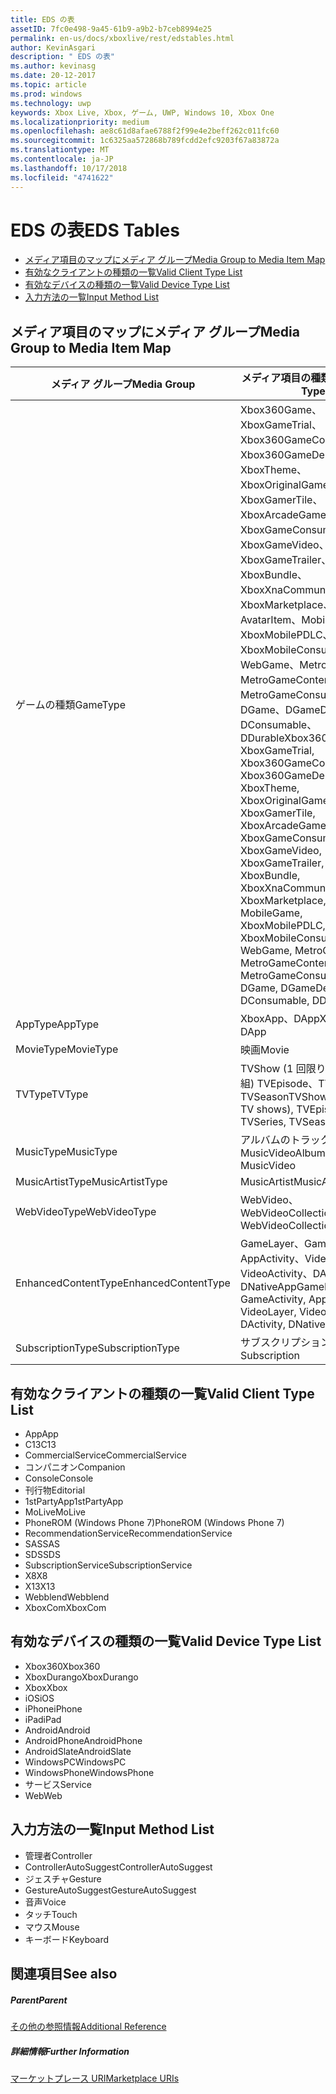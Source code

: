 ```yaml
---
title: EDS の表
assetID: 7fc0e498-9a45-61b9-a9b2-b7ceb8994e25
permalink: en-us/docs/xboxlive/rest/edstables.html
author: KevinAsgari
description: " EDS の表"
ms.author: kevinasg
ms.date: 20-12-2017
ms.topic: article
ms.prod: windows
ms.technology: uwp
keywords: Xbox Live, Xbox, ゲーム, UWP, Windows 10, Xbox One
ms.localizationpriority: medium
ms.openlocfilehash: ae8c61d8afae6788f2f99e4e2beff262c011fc60
ms.sourcegitcommit: 1c6325aa572868b789fcdd2efc9203f67a83872a
ms.translationtype: MT
ms.contentlocale: ja-JP
ms.lasthandoff: 10/17/2018
ms.locfileid: "4741622"
---
```

# <a name="eds-tables"></a><span data-ttu-id="a1a87-104">EDS の表</span><span class="sxs-lookup"><span data-stu-id="a1a87-104">EDS Tables</span></span>

  * [<span data-ttu-id="a1a87-105">メディア項目のマップにメディア グループ</span><span class="sxs-lookup"><span data-stu-id="a1a87-105">Media Group to Media Item Map</span></span>](#ID4EQ)
  * [<span data-ttu-id="a1a87-106">有効なクライアントの種類の一覧</span><span class="sxs-lookup"><span data-stu-id="a1a87-106">Valid Client Type List</span></span>](#ID4EFD)
  * [<span data-ttu-id="a1a87-107">有効なデバイスの種類の一覧</span><span class="sxs-lookup"><span data-stu-id="a1a87-107">Valid Device Type List</span></span>](#ID4EPE)
  * [<span data-ttu-id="a1a87-108">入力方法の一覧</span><span class="sxs-lookup"><span data-stu-id="a1a87-108">Input Method List</span></span>](#ID4ERF)

<a id="ID4EQ"></a>


## <a name="media-group-to-media-item-map"></a><span data-ttu-id="a1a87-109">メディア項目のマップにメディア グループ</span><span class="sxs-lookup"><span data-stu-id="a1a87-109">Media Group to Media Item Map</span></span>

| <span data-ttu-id="a1a87-110">メディア グループ</span><span class="sxs-lookup"><span data-stu-id="a1a87-110">Media Group</span></span>| <span data-ttu-id="a1a87-111">メディア項目の種類</span><span class="sxs-lookup"><span data-stu-id="a1a87-111">Media Item Type</span></span>| 
| --- | --- |
| <span data-ttu-id="a1a87-112">ゲームの種類</span><span class="sxs-lookup"><span data-stu-id="a1a87-112">GameType</span></span>| <span data-ttu-id="a1a87-113">Xbox360Game、XboxGameTrial、Xbox360GameContent、Xbox360GameDemo、XboxTheme、XboxOriginalGame、XboxGamerTile、XboxArcadeGame、XboxGameConsumable、XboxGameVideo、XboxGameTrailer、XboxBundle、XboxXnaCommunityGame、XboxMarketplace、AvatarItem、MobileGame、XboxMobilePDLC、XboxMobileConsumable、WebGame、MetroGame、MetroGameContent、MetroGameConsumable、DGame、DGameDemo、DConsumable、DDurable</span><span class="sxs-lookup"><span data-stu-id="a1a87-113">Xbox360Game, XboxGameTrial, Xbox360GameContent, Xbox360GameDemo, XboxTheme, XboxOriginalGame, XboxGamerTile, XboxArcadeGame, XboxGameConsumable, XboxGameVideo, XboxGameTrailer, XboxBundle, XboxXnaCommunityGame, XboxMarketplace, AvatarItem, MobileGame, XboxMobilePDLC, XboxMobileConsumable, WebGame, MetroGame, MetroGameContent, MetroGameConsumable, DGame, DGameDemo, DConsumable, DDurable</span></span>|
| <span data-ttu-id="a1a87-114">AppType</span><span class="sxs-lookup"><span data-stu-id="a1a87-114">AppType</span></span>| <span data-ttu-id="a1a87-115">XboxApp、DApp</span><span class="sxs-lookup"><span data-stu-id="a1a87-115">XboxApp, DApp</span></span>|
| <span data-ttu-id="a1a87-116">MovieType</span><span class="sxs-lookup"><span data-stu-id="a1a87-116">MovieType</span></span>| <span data-ttu-id="a1a87-117">映画</span><span class="sxs-lookup"><span data-stu-id="a1a87-117">Movie</span></span>|
| <span data-ttu-id="a1a87-118">TVType</span><span class="sxs-lookup"><span data-stu-id="a1a87-118">TVType</span></span>| <span data-ttu-id="a1a87-119">TVShow (1 回限りのテレビ番組) TVEpisode、TVSeries、TVSeason</span><span class="sxs-lookup"><span data-stu-id="a1a87-119">TVShow (one-off TV shows), TVEpisode, TVSeries, TVSeason</span></span>|
| <span data-ttu-id="a1a87-120">MusicType</span><span class="sxs-lookup"><span data-stu-id="a1a87-120">MusicType</span></span>| <span data-ttu-id="a1a87-121">アルバムのトラックで MusicVideo</span><span class="sxs-lookup"><span data-stu-id="a1a87-121">Album, Track, MusicVideo</span></span>|
| <span data-ttu-id="a1a87-122">MusicArtistType</span><span class="sxs-lookup"><span data-stu-id="a1a87-122">MusicArtistType</span></span>| <span data-ttu-id="a1a87-123">MusicArtist</span><span class="sxs-lookup"><span data-stu-id="a1a87-123">MusicArtist</span></span>|
| <span data-ttu-id="a1a87-124">WebVideoType</span><span class="sxs-lookup"><span data-stu-id="a1a87-124">WebVideoType</span></span>| <span data-ttu-id="a1a87-125">WebVideo、WebVideoCollection</span><span class="sxs-lookup"><span data-stu-id="a1a87-125">WebVideo, WebVideoCollection</span></span>|
| <span data-ttu-id="a1a87-126">EnhancedContentType</span><span class="sxs-lookup"><span data-stu-id="a1a87-126">EnhancedContentType</span></span>| <span data-ttu-id="a1a87-127">GameLayer、GameActivity、AppActivity、VideoLayer、VideoActivity、DActivity、DNativeApp</span><span class="sxs-lookup"><span data-stu-id="a1a87-127">GameLayer, GameActivity, AppActivity, VideoLayer, VideoActivity, DActivity, DNativeApp</span></span>|
| <span data-ttu-id="a1a87-128">SubscriptionType</span><span class="sxs-lookup"><span data-stu-id="a1a87-128">SubscriptionType</span></span>| <span data-ttu-id="a1a87-129">サブスクリプション</span><span class="sxs-lookup"><span data-stu-id="a1a87-129">Subscription</span></span>|

<a id="ID4EFD"></a>


## <a name="valid-client-type-list"></a><span data-ttu-id="a1a87-130">有効なクライアントの種類の一覧</span><span class="sxs-lookup"><span data-stu-id="a1a87-130">Valid Client Type List</span></span>

   * <span data-ttu-id="a1a87-131">App</span><span class="sxs-lookup"><span data-stu-id="a1a87-131">App</span></span>
   * <span data-ttu-id="a1a87-132">C13</span><span class="sxs-lookup"><span data-stu-id="a1a87-132">C13</span></span>
   * <span data-ttu-id="a1a87-133">CommercialService</span><span class="sxs-lookup"><span data-stu-id="a1a87-133">CommercialService</span></span>
   * <span data-ttu-id="a1a87-134">コンパニオン</span><span class="sxs-lookup"><span data-stu-id="a1a87-134">Companion</span></span>
   * <span data-ttu-id="a1a87-135">Console</span><span class="sxs-lookup"><span data-stu-id="a1a87-135">Console</span></span>
   * <span data-ttu-id="a1a87-136">刊行物</span><span class="sxs-lookup"><span data-stu-id="a1a87-136">Editorial</span></span>
   * <span data-ttu-id="a1a87-137">1stPartyApp</span><span class="sxs-lookup"><span data-stu-id="a1a87-137">1stPartyApp</span></span>
   * <span data-ttu-id="a1a87-138">MoLive</span><span class="sxs-lookup"><span data-stu-id="a1a87-138">MoLive</span></span>
   * <span data-ttu-id="a1a87-139">PhoneROM (Windows Phone 7)</span><span class="sxs-lookup"><span data-stu-id="a1a87-139">PhoneROM (Windows Phone 7)</span></span>
   * <span data-ttu-id="a1a87-140">RecommendationService</span><span class="sxs-lookup"><span data-stu-id="a1a87-140">RecommendationService</span></span>
   * <span data-ttu-id="a1a87-141">SAS</span><span class="sxs-lookup"><span data-stu-id="a1a87-141">SAS</span></span>
   * <span data-ttu-id="a1a87-142">SDS</span><span class="sxs-lookup"><span data-stu-id="a1a87-142">SDS</span></span>
   * <span data-ttu-id="a1a87-143">SubscriptionService</span><span class="sxs-lookup"><span data-stu-id="a1a87-143">SubscriptionService</span></span>
   * <span data-ttu-id="a1a87-144">X8</span><span class="sxs-lookup"><span data-stu-id="a1a87-144">X8</span></span>
   * <span data-ttu-id="a1a87-145">X13</span><span class="sxs-lookup"><span data-stu-id="a1a87-145">X13</span></span>
   * <span data-ttu-id="a1a87-146">Webblend</span><span class="sxs-lookup"><span data-stu-id="a1a87-146">Webblend</span></span>
   * <span data-ttu-id="a1a87-147">XboxCom</span><span class="sxs-lookup"><span data-stu-id="a1a87-147">XboxCom</span></span>

<a id="ID4EPE"></a>


## <a name="valid-device-type-list"></a><span data-ttu-id="a1a87-148">有効なデバイスの種類の一覧</span><span class="sxs-lookup"><span data-stu-id="a1a87-148">Valid Device Type List</span></span>

   * <span data-ttu-id="a1a87-149">Xbox360</span><span class="sxs-lookup"><span data-stu-id="a1a87-149">Xbox360</span></span>
   * <span data-ttu-id="a1a87-150">XboxDurango</span><span class="sxs-lookup"><span data-stu-id="a1a87-150">XboxDurango</span></span>
   * <span data-ttu-id="a1a87-151">Xbox</span><span class="sxs-lookup"><span data-stu-id="a1a87-151">Xbox</span></span>
   * <span data-ttu-id="a1a87-152">iOS</span><span class="sxs-lookup"><span data-stu-id="a1a87-152">iOS</span></span>
   * <span data-ttu-id="a1a87-153">iPhone</span><span class="sxs-lookup"><span data-stu-id="a1a87-153">iPhone</span></span>
   * <span data-ttu-id="a1a87-154">iPad</span><span class="sxs-lookup"><span data-stu-id="a1a87-154">iPad</span></span>
   * <span data-ttu-id="a1a87-155">Android</span><span class="sxs-lookup"><span data-stu-id="a1a87-155">Android</span></span>
   * <span data-ttu-id="a1a87-156">AndroidPhone</span><span class="sxs-lookup"><span data-stu-id="a1a87-156">AndroidPhone</span></span>
   * <span data-ttu-id="a1a87-157">AndroidSlate</span><span class="sxs-lookup"><span data-stu-id="a1a87-157">AndroidSlate</span></span>
   * <span data-ttu-id="a1a87-158">WindowsPC</span><span class="sxs-lookup"><span data-stu-id="a1a87-158">WindowsPC</span></span>
   * <span data-ttu-id="a1a87-159">WindowsPhone</span><span class="sxs-lookup"><span data-stu-id="a1a87-159">WindowsPhone</span></span>
   * <span data-ttu-id="a1a87-160">サービス</span><span class="sxs-lookup"><span data-stu-id="a1a87-160">Service</span></span>
   * <span data-ttu-id="a1a87-161">Web</span><span class="sxs-lookup"><span data-stu-id="a1a87-161">Web</span></span>

<a id="ID4ERF"></a>


## <a name="input-method-list"></a><span data-ttu-id="a1a87-162">入力方法の一覧</span><span class="sxs-lookup"><span data-stu-id="a1a87-162">Input Method List</span></span>

   * <span data-ttu-id="a1a87-163">管理者</span><span class="sxs-lookup"><span data-stu-id="a1a87-163">Controller</span></span>
   * <span data-ttu-id="a1a87-164">ControllerAutoSuggest</span><span class="sxs-lookup"><span data-stu-id="a1a87-164">ControllerAutoSuggest</span></span>
   * <span data-ttu-id="a1a87-165">ジェスチャ</span><span class="sxs-lookup"><span data-stu-id="a1a87-165">Gesture</span></span>
   * <span data-ttu-id="a1a87-166">GestureAutoSuggest</span><span class="sxs-lookup"><span data-stu-id="a1a87-166">GestureAutoSuggest</span></span>
   * <span data-ttu-id="a1a87-167">音声</span><span class="sxs-lookup"><span data-stu-id="a1a87-167">Voice</span></span>
   * <span data-ttu-id="a1a87-168">タッチ</span><span class="sxs-lookup"><span data-stu-id="a1a87-168">Touch</span></span>
   * <span data-ttu-id="a1a87-169">マウス</span><span class="sxs-lookup"><span data-stu-id="a1a87-169">Mouse</span></span>
   * <span data-ttu-id="a1a87-170">キーボード</span><span class="sxs-lookup"><span data-stu-id="a1a87-170">Keyboard</span></span>

<a id="ID4EJG"></a>


## <a name="see-also"></a><span data-ttu-id="a1a87-171">関連項目</span><span class="sxs-lookup"><span data-stu-id="a1a87-171">See also</span></span>

<a id="ID4ELG"></a>


##### <a name="parent"></a><span data-ttu-id="a1a87-172">Parent</span><span class="sxs-lookup"><span data-stu-id="a1a87-172">Parent</span></span>  

[<span data-ttu-id="a1a87-173">その他の参照情報</span><span class="sxs-lookup"><span data-stu-id="a1a87-173">Additional Reference</span></span>](atoc-xboxlivews-reference-additional.md)


<a id="ID4EXG"></a>


##### <a name="further-information"></a><span data-ttu-id="a1a87-174">詳細情報</span><span class="sxs-lookup"><span data-stu-id="a1a87-174">Further Information</span></span>

[<span data-ttu-id="a1a87-175">マーケットプレース URI</span><span class="sxs-lookup"><span data-stu-id="a1a87-175">Marketplace URIs</span></span>](../uri/marketplace/atoc-reference-marketplace.md)
